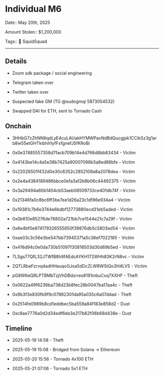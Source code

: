 # Individual M6

Date:: May 20th, 2025

Amount Stolen:: $1,200,000

Tags:: 🔑 SquidSquad


---

## Details

- Zoom sdk package / social engineering

- Telegram taken over

- Twitter taken over

- Suspected fake GM (TG @sudogmqi 5873054532)

- Swapped DAI for ETH, sent to Tornado Cash



## Onchain

- 3HHbG7zZhNN8qdLyE4cuLAUakHYMWPavNdBdQucgjpk1CCikSz3g1arb8w55etGHTkibhh1yfFxfgnefJ5fKRoBi
- 0x0e37485557358d7facb709b14e4d766d8bb83434 - Victim

- 0x4143be14c4a5e38b7425a90007098b5a8ed86bfe - Victim

- 0x22026501f432d0e30c6352c2852109a8a2078dea - Victim

- 0x2e4a4384189486bbce0efa3a12b8b06c44492375 - Victim

- 0x3a29494a60b1404cb53aeb08509733ce401db74f - Victim

- 0x21346fa0c8bc6ff3be7ee1d26a23c1df86e934a4 - Victim

- 0x19381c7b6e3744e6bdbf12773880ecd31eb5aded - Victim

- 0x0b610e85276de76802a721bb7ce1544e21c7a29f - Victim

- 0x6e4bf0e874179326555650f39876db5c5803ed54 - Victim

- 0xae03c3c56e3be547bb73945371a5c38ef7022185 - Victim

- 0x416d94c0e0da730b51097f30818503d30d69b5ed - Victim

- 7LSgs77QfL32JTWfB8h9fAEdcAYKH172WHh83K2rN8vc - Victim

- 2QTLRbeFzrvq4adHHauqoGJsa5dDcZLW8WStQo3H4LV5 - Victim


- pG8W6eQRLPTBMbTzjVhDBdzrres8191inbuCxq7XXHF - Theft

- 0x0622a49f6236ba738d23b8fec28b0047ba17aa4c - Theft

- 0x9b3f3e830fb9f9c07882301da95a035c6a07ddad - Theft

- 0x2514fe0989b8cd1eddbec5ba559a84f183e858d2 - Dust

- 0xc8ae7776a0d2d34edf6de3e217b62f06b68d438e - Dust


## Timeline

- 2025-05-19 14:58 - Theft

- 2025-05-19 15:08 - Bridged from Solana -> Ethereum

- 2025-05-20 15:56 - Tornado 4x100 ETH

- 2025-05-21 07:06 - Tornado 5x1 ETH